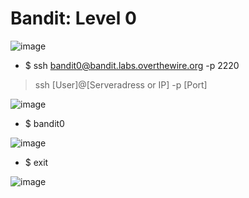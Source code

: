 # Bandit: Level 0

![image](https://github.com/zkbyqd/Write-ups/assets/90260119/c2e82dee-f845-4a53-8972-56e1a038d23c)

- $ ssh bandit0@bandit.labs.overthewire.org -p 2220

> ssh [User]@[Serveradress or IP] -p [Port]

![image](https://github.com/zkbyqd/Write-ups/assets/90260119/0c751293-85bf-4218-87ce-6facdae95909)

- $ bandit0

![image](https://github.com/zkbyqd/Write-ups/assets/90260119/a3af2339-31c6-414c-825a-755c635bad0e)

- $ exit

![image](https://github.com/zkbyqd/Write-ups/assets/90260119/8c4a61a4-1c85-477e-89aa-fdb132b77488)
